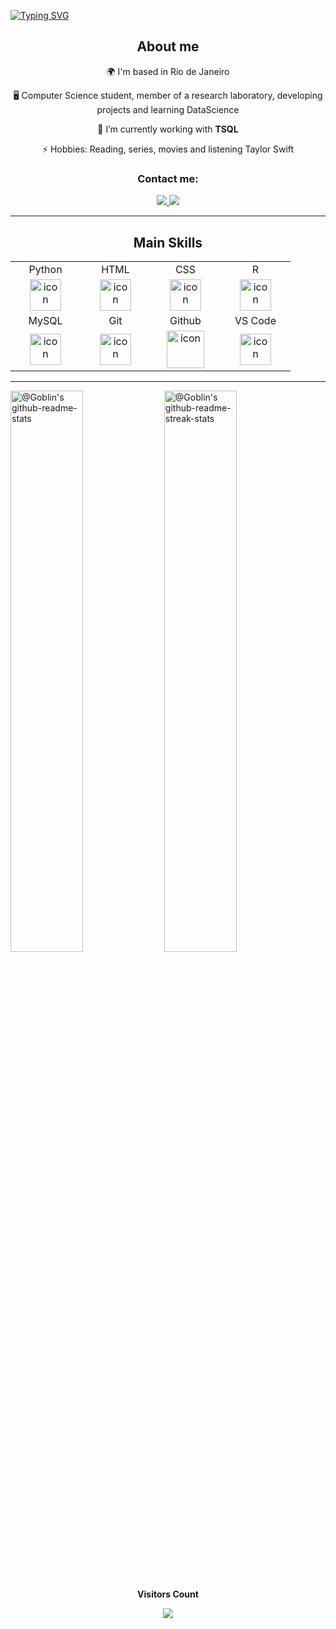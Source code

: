 [![Typing SVG](https://readme-typing-svg.herokuapp.com/?color=ffffff&size=35&center=true&vCenter=true&width=1000&lines=Julia+Carvalhosa)](https://git.io/typing-svg)

<h2 align="center">About me</h2>

<div>

  <div align="center">
    <p>🌍  I'm based in Rio de Janeiro</p>
    <p>🖥️  Computer Science student, member of a research laboratory, developing projects and learning DataScience</p>
    <p>🌱  I’m currently working with <b>TSQL</b></p> 
    <p>⚡  Hobbies: Reading, series, movies and listening Taylor Swift</p>
    <h3>Contact me:</h3>
    <a href="mailto:juliaacarvalhosa@gmail.com" target="_blank">
        <img src="https://img.shields.io/badge/GMAIL-white?style=flat-square&logo=gmail&link=juliaacarvalhosa%40gmail.com"/>
    </a>
    <a href="[https://www.linkedin.com/in/bernardo-gonçalves-spinelli-martins-18560b269/](https://www.linkedin.com/in/j%C3%BAlia-vict%C3%B3ria-carvalhosa-de-amorim-5933b0230?utm_source=share&utm_campaign=share_via&utm_content=profile&utm_medium=ios_app)" target="_blank">
        <img src="https://img.shields.io/badge/LinkedIn-0077B5?style=for-the-badge&logo=linkedin&logoColor=white" target="_blank"/>
    </a>
  </div>
</div>

---
<div align="center">

  <h2>Main Skills</h2>


  <table>
    <tr>
      <td align="center">Python</td>
      <td align="center">HTML</td>
      <td align="center">CSS</td>
      <td align="center">R</td>
    </tr>
    <tr>
      <td align="center" width="96">
        <img src="https://techstack-generator.vercel.app/python-icon.svg" alt="icon" width="50" height="50" />
      </td>
      <td align="center" width="96">
         <img src="https://skillicons.dev/icons?i=html" width="50" height="50" alt="icon" />
      </td>
      <td align="center" width="96">
          <img src="https://skillicons.dev/icons?i=css" width="50" height="50" alt="icon" />
      </td>
       <td align="center" width="96">
          <img src="https://skillicons.dev/icons?i=r" width="50" height="50" alt="icon" />
      </td>
    </tr>
    <tr>
      <td align="center">MySQL</td>
      <td align="center">Git</td>
      <td align="center">Github</td>
      <td align="center">VS Code</td>
    </tr>
    <tr>
       <td align="center" width="96">
         <img src="https://techstack-generator.vercel.app/mysql-icon.svg" alt="icon" width="50" height="50" />
      </td>
      <td align="center" width="96">
         <img src="https://skillicons.dev/icons?i=git" width="50" height="50" alt="icon" />
      </td>
      <td align="center" width="96">
         <img src="https://techstack-generator.vercel.app/github-icon.svg" alt="icon" width="60" height="60" />
      </td>
      <td align="center" width="96">
         <img src="https://skillicons.dev/icons?i=vscode" width="50" height="50" alt="icon" />
      </td>
    </tr>
    </table>

  </div>

---

<p align="center">

<a href="https://github.com/PrinceGoblinTech?tab=repositories"><img src="https://github-readme-stats-one-bice.vercel.app/api?username=juliaacarvalhosa&theme=gotham&show_icons=true&count_private=true&hide_border=true&role=OWNER,ORGANIZATION_MEMBER,COLLABORATOR"  width="48%" alt="@Goblin's github-readme-stats"/></a>
<a href="https://github.com/PrinceGoblinTech?tab=stars"><img src="https://github-readme-streak-stats.herokuapp.com?user=juliaacarvalhosa&theme=gotham&hide_border=true&date_format=M%20j%5B%2C%20Y%5D"  width="48%" alt="@Goblin's github-readme-streak-stats"/></a>

<div align="center">
  <br><p><b>Visitors Count</b></p>  
  <p><img src="https://profile-counter.glitch.me/{juliaacarvalhosa}/count.svg" /></p> 
  <br>
</div>

